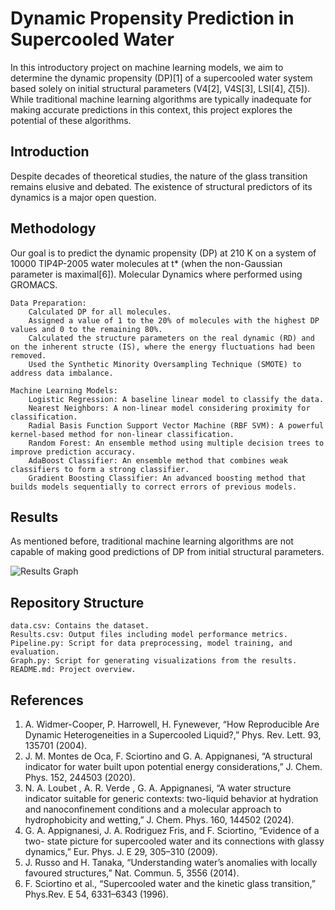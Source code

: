 # Dynamic Propensity Prediction in Supercooled Water

In this introductory project on machine learning models, we aim to determine the dynamic propensity (DP)[1] of a supercooled water system based solely on initial structural parameters (V4[2], V4S[3], LSI[4], $\zeta$[5]). While traditional machine learning algorithms are typically inadequate for making accurate predictions in this context, this project explores the potential of these algorithms.

## Introduction

Despite decades of theoretical studies, the nature of the glass transition remains elusive and debated. The existence of structural predictors of its dynamics is a major open question. 

## Methodology

Our goal is to predict the dynamic propensity (DP) at 210 K on a system of 10000 TIP4P-2005 water molecules at t* (when the non-Gaussian parameter is maximal[6]). Molecular Dynamics where performed using GROMACS.

    Data Preparation:
        Calculated DP for all molecules.
        Assigned a value of 1 to the 20% of molecules with the highest DP values and 0 to the remaining 80%.
        Calculated the structure parameters on the real dynamic (RD) and on the inherent structe (IS), where the energy fluctuations had been removed.
        Used the Synthetic Minority Oversampling Technique (SMOTE) to address data imbalance.

    Machine Learning Models:
        Logistic Regression: A baseline linear model to classify the data.
        Nearest Neighbors: A non-linear model considering proximity for classification.
        Radial Basis Function Support Vector Machine (RBF SVM): A powerful kernel-based method for non-linear classification.
        Random Forest: An ensemble method using multiple decision trees to improve prediction accuracy.
        AdaBoost Classifier: An ensemble method that combines weak classifiers to form a strong classifier.
        Gradient Boosting Classifier: An advanced boosting method that builds models sequentially to correct errors of previous models.
        
## Results

As mentioned before, traditional machine learning algorithms are not capable of making good predictions of DP from initial structural parameters.

![Results Graph](results/F1-Scores.png)

## Repository Structure

    data.csv: Contains the dataset.
    Results.csv: Output files including model performance metrics.
    Pipeline.py: Script for data preprocessing, model training, and evaluation.
    Graph.py: Script for generating visualizations from the results.
    README.md: Project overview.

## References

1. A. Widmer-Cooper, P. Harrowell, H. Fynewever, “How Reproducible Are Dynamic Heterogeneities in a Supercooled Liquid?,” Phys. Rev. Lett. 93, 135701 (2004).
2. J. M. Montes de Oca, F. Sciortino and G. A. Appignanesi, “A structural indicator for water built upon potential energy considerations,” J. Chem. Phys. 152, 244503 (2020).
3. N. A. Loubet , A. R. Verde , G. A. Appignanesi, “A water structure indicator suitable for generic contexts: two-liquid behavior at hydration and nanoconfinement conditions and a molecular approach to hydrophobicity and wetting,” J. Chem. Phys. 160, 144502 (2024).
4. G. A. Appignanesi, J. A. Rodriguez Fris, and F. Sciortino, “Evidence of a two-
state picture for supercooled water and its connections with glassy dynamics,” Eur.
Phys. J. E 29, 305–310 (2009).
5. J. Russo and H. Tanaka, “Understanding water’s anomalies with locally favoured
structures,” Nat. Commun. 5, 3556 (2014).
6. F. Sciortino et al., “Supercooled water and the kinetic glass transition,” Phys.Rev. E 54, 6331–6343 (1996).

